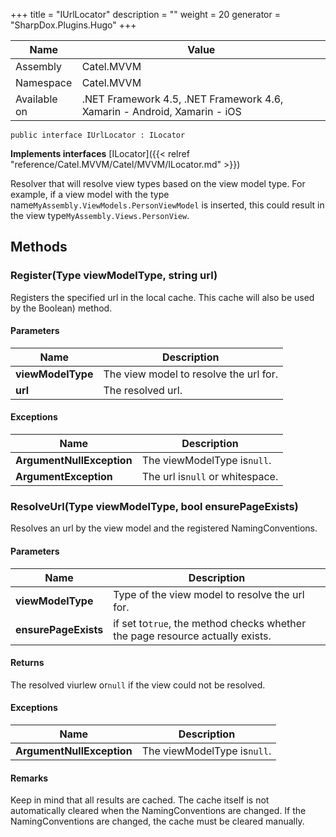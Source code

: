 

+++
title = "IUrlLocator" 
description = ""
weight = 20
generator = "SharpDox.Plugins.Hugo"
+++

Name|Value
---|---
Assembly|Catel.MVVM
Namespace|Catel.MVVM
Available on|.NET Framework 4.5, .NET Framework 4.6, Xamarin - Android, Xamarin - iOS

```
public interface IUrlLocator : ILocator
```

**Implements interfaces**
[ILocator]({{< relref "reference/Catel.MVVM/Catel/MVVM/ILocator.md" >}})

Resolver that will resolve view types based on the view model type. For example, if a view model with the type name`MyAssembly.ViewModels.PersonViewModel` is inserted, this could result in the view type`MyAssembly.Views.PersonView`.

## Methods

### Register(Type viewModelType, string url)

Registers the specified url in the local cache. This cache will also be used by the Boolean) method.

#### Parameters

Name|Description
---|---
**viewModelType**|The view model to resolve the url for.
**url**|The resolved url.

#### Exceptions

Name|Description
---|---
**ArgumentNullException**|The viewModelType is`null`.
**ArgumentException**|The url is`null` or whitespace.

### ResolveUrl(Type viewModelType, bool ensurePageExists)

Resolves an url by the view model and the registered NamingConventions.

#### Parameters

Name|Description
---|---
**viewModelType**|Type of the view model to resolve the url for.
**ensurePageExists**|if set to`true`, the method checks whether the page resource actually exists.

#### Returns

The resolved viurlew or`null` if the view could not be resolved.

#### Exceptions

Name|Description
---|---
**ArgumentNullException**|The viewModelType is`null`.

#### Remarks

Keep in mind that all results are cached. The cache itself is not automatically cleared when the NamingConventions are changed. If the NamingConventions are changed, the cache must be cleared manually.

